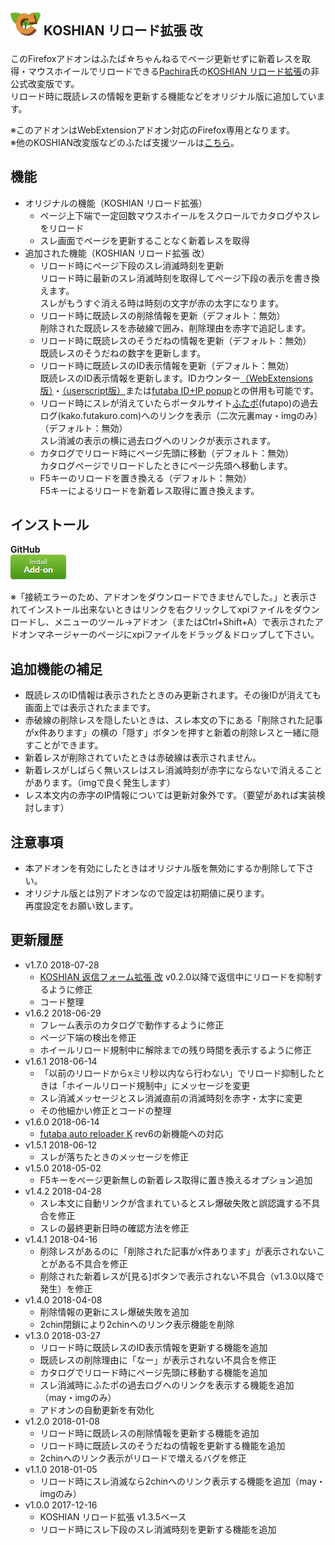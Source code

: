 ## <sub><img src="koshian_reload_futaba/icons/icon-48.png"></sub> KOSHIAN リロード拡張 改
このFirefoxアドオンはふたば☆ちゃんねるでページ更新せずに新着レスを取得・マウスホイールでリロードできる[Pachira](https://addons.mozilla.org/ja/firefox/user/anonymous-a0bba9187b568f98732d22d51c5955a6/)氏の[KOSHIAN リロード拡張](https://addons.mozilla.org/ja/firefox/addon/koshian-reload-futaba/)の非公式改変版です。  
リロード時に既読レスの情報を更新する機能などをオリジナル版に追加しています。  

※このアドオンはWebExtensionアドオン対応のFirefox専用となります。  
※他のKOSHIAN改変版などのふたば支援ツールは[こちら](https://github.com/akoya-tomo/futaba_auto_reloader_K/wiki/)。  

## 機能
* オリジナルの機能（KOSHIAN リロード拡張）
  - ページ上下端で一定回数マウスホイールをスクロールでカタログやスレをリロード
  - スレ画面でページを更新することなく新着レスを取得
* 追加された機能（KOSHIAN リロード拡張 改）
  - リロード時にページ下段のスレ消滅時刻を更新  
    リロード時に最新のスレ消滅時刻を取得してページ下段の表示を書き換えます。  
    スレがもうすぐ消える時は時刻の文字が赤の太字になります。  
  - リロード時に既読レスの削除情報を更新（デフォルト：無効）  
    削除された既読レスを赤破線で囲み、削除理由を赤字で追記します。  
  - リロード時に既読レスのそうだねの情報を更新（デフォルト：無効）  
    既読レスのそうだねの数字を更新します。  
  - リロード時に既読レスのID表示情報を更新（デフォルト：無効）  
    既読レスのID表示情報を更新します。IDカウンター[（WebExtensions版）](http://toshiakisp.github.io/akahuku-firefox-sp/#others)・[（userscript版）](https://github.com/toshiakisp/idcounter-userscript/)または[futaba ID+IP popup](https://greasyfork.org/ja/scripts/8189-futaba-id-ip-popup/)との併用も可能です。  
  - リロード時にスレが消えていたらポータルサイト[ふたポ](http://futapo.futakuro.com/)\(futapo\)の過去ログ\(kako.futakuro.com\)へのリンクを表示（二次元裏may・imgのみ）（デフォルト：無効）  
    スレ消滅の表示の横に過去ログへのリンクが表示されます。  
  - カタログでリロード時にページ先頭に移動（デフォルト：無効）  
    カタログページでリロードしたときにページ先頭へ移動します。  
  - F5キーのリロードを置き換える（デフォルト：無効）  
    F5キーによるリロードを新着レス取得に置き換えます。  

## インストール
**GitHub**  
[![インストールボタン](images/install_button.png "クリックでアドオンをインストール")](https://github.com/akoya-tomo/koshian_reload_futaba_kai/releases/download/v1.7.0/koshian_reload_futaba_kai-1.7.0-an+fx.xpi)

※「接続エラーのため、アドオンをダウンロードできませんでした。」と表示されてインストール出来ないときはリンクを右クリックしてxpiファイルをダウンロードし、メニューのツール→アドオン（またはCtrl+Shift+A）で表示されたアドオンマネージャーのページにxpiファイルをドラッグ＆ドロップして下さい。  

## 追加機能の補足
* 既読レスのID情報は表示されたときのみ更新されます。その後IDが消えても画面上では表示されたままです。  
* 赤破線の削除レスを隠したいときは、スレ本文の下にある「削除された記事がx件あります」の横の「隠す」ボタンを押すと新着の削除レスと一緒に隠すことができます。  
* 新着レスが削除されていたときは赤破線は表示されません。  
* 新着レスがしばらく無いスレはスレ消滅時刻が赤字にならないで消えることがあります。（imgで良く発生します）  
* レス本文内の赤字のIP情報については更新対象外です。（要望があれば実装検討します）  

## 注意事項
* 本アドオンを有効にしたときはオリジナル版を無効にするか削除して下さい。  
* オリジナル版とは別アドオンなので設定は初期値に戻ります。  
  再度設定をお願い致します。  

## 更新履歴
* v1.7.0 2018-07-28
  - [KOSHIAN 返信フォーム拡張 改](https://github.com/akoya-tomo/koshian_form_futaba_kai/) v0.2.0以降で返信中にリロードを抑制するように修正
  - コード整理
* v1.6.2 2018-06-29
  - フレーム表示のカタログで動作するように修正
  - ページ下端の検出を修正
  - ホイールリロード規制中に解除までの残り時間を表示するように修正
* v1.6.1 2018-06-14
  - 「以前のリロードからxミリ秒以内なら行わない」でリロード抑制したときは「ホイールリロード規制中」にメッセージを変更
  - スレ消滅メッセージとスレ消滅直前の消滅時刻を赤字・太字に変更
  - その他細かい修正とコードの整理
* v1.6.0 2018-06-14
  - [futaba auto reloader K](https://greasyfork.org/ja/scripts/36235-futaba-auto-reloader-k) rev6の新機能への対応
* v1.5.1 2018-06-12
  - スレが落ちたときのメッセージを修正
* v1.5.0 2018-05-02
  - F5キーをページ更新無しの新着レス取得に置き換えるオプション追加
* v1.4.2 2018-04-28
  - スレ本文に自動リンクが含まれているとスレ爆破失敗と誤認識する不具合を修正
  - スレの最終更新日時の確認方法を修正
* v1.4.1 2018-04-16
  - 削除レスがあるのに「削除された記事がx件あります」が表示されないことがある不具合を修正
  - 削除された新着レスが[見る]ボタンで表示されない不具合（v1.3.0以降で発生）を修正
* v1.4.0 2018-04-08
  - 削除情報の更新にスレ爆破失敗を追加
  - 2chin閉鎖により2chinへのリンク表示機能を削除
* v1.3.0 2018-03-27
  - リロード時に既読レスのID表示情報を更新する機能を追加
  - 既読レスの削除理由に「なー」が表示されない不具合を修正
  - カタログでリロード時にページ先頭に移動する機能を追加
  - スレ消滅時にふたポの過去ログへのリンクを表示する機能を追加（may・imgのみ）
  - アドオンの自動更新を有効化
* v1.2.0 2018-01-08
  - リロード時に既読レスの削除情報を更新する機能を追加
  - リロード時に既読レスのそうだねの情報を更新する機能を追加
  - 2chinへのリンク表示がリロードで増えるバグを修正
* v1.1.0 2018-01-05
  - リロード時にスレ消滅なら2chinへのリンク表示する機能を追加（may・imgのみ）
* v1.0.0 2017-12-16
  - KOSHIAN リロード拡張 v1.3.5ベース
  - リロード時にスレ下段のスレ消滅時刻を更新する機能を追加

